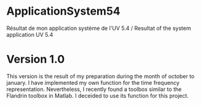 # ApplicationSystem54
Résultat de mon application système de l'UV 5.4 / Resultat of the system application UV 5.4


# Version 1.0

This version is the result of my preparation during the month of october to january. I have implemented my own function for the time frequency representation. Nevertheless, I recently found a toolbox similar to the Flandrin toolbox in Matlab. I deceided to use its function for this project.
